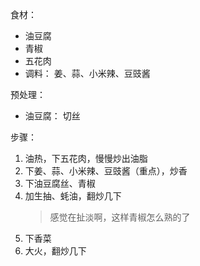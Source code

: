 
食材：
* 油豆腐
* 青椒
* 五花肉
* 调料： 姜、蒜、小米辣、豆豉酱

预处理：

* 油豆腐： 切丝

步骤：

1. 油热，下五花肉，慢慢炒出油脂
2. 下姜、蒜、小米辣、豆豉酱（重点），炒香
3. 下油豆腐丝、青椒
4. 加生抽、蚝油，翻炒几下
   > 感觉在扯淡啊，这样青椒怎么熟的了
5. 下香菜
6. 大火，翻炒几下
